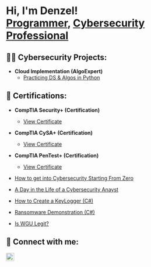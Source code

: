 <h1>Hi, I'm Denzel! <br/>
  <a href="https://github.com/joshmadakor1">Programmer</a>,
  <a href="https://www.linkedin.com/in/denzelfrimpong/">Cybersecurity Professional</a>
</h1>

<h2>👨‍💻 Cybersecurity Projects:</h2>

- <b>Cloud Implementation (AlgoExpert)</b>  
  - [Practicing DS & Algos in Python](https://github.com/joshmadakor1/Algorithms-Practice)

<h2>📄 Certifications:</h2>

- <b>CompTIA Security+ (Certification)</b>  
  - <a href="https://github.com/CyberDenzel247/cyberdenzel247/blob/main/CompTIA%20Security%2B.pdf" target="_blank">View Certificate</a>

- <b>CompTIA CySA+ (Certification)</b>  
  - <a href="https://github.com/CyberDenzel247/cyberdenzel247/blob/main/CompTIA%20CySA%2B%20ce%20certificate%20(1).pdf" target="_blank">View Certificate</a>

- <b>CompTIA PenTest+ (Certification)</b>  
  - <a href="https://github.com/CyberDenzel247/cyberdenzel247/blob/main/CompTIA%20PenTest%2B%20ce%20certificate.pdf" target="_blank">View Certificate</a>




- [How to get into Cybersecurity Starting From Zero](https://www.youtube.com/watch?v=a83ASGn_V_s)
- [A Day in the Life of a Cybersecurity Anayst](https://www.youtube.com/watch?v=uHy3oM7NnoU)
- [How to Create a KeyLogger (C#)](https://www.youtube.com/watch?v=N-L9hklSlNk)
- [Ransomware Demonstration (C#)](https://www.youtube.com/watch?v=OfvdQeh79s0)
- [Is WGU Legit?](https://www.youtube.com/watch?v=E2MwRWxDBkA)

<h2> 🤳 Connect with me:</h2>

[<img align="left" alt="JoshMadakor | LinkedIn" width="22px" src="https://cdn.jsdelivr.net/npm/simple-icons@v3/icons/linkedin.svg" />][linkedin]


[linkedin]:https://linkedin.com/in/denzelfrimpong
